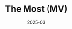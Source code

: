 ---
title: "The Most (MV)"
date: 2025-03
roles: ["DP"]
thumbnail: "../../assets/img/placeholder-16-9.jpg"
isDraft: true
---